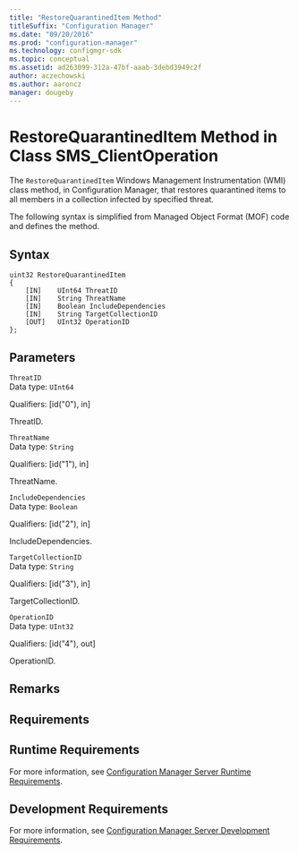 ```yaml
---
title: "RestoreQuarantinedItem Method"
titleSuffix: "Configuration Manager"
ms.date: "09/20/2016"
ms.prod: "configuration-manager"
ms.technology: configmgr-sdk
ms.topic: conceptual
ms.assetid: ad263099-312a-47bf-aaab-3debd3949c2f
author: aczechowski
ms.author: aaroncz
manager: dougeby
---
```

# RestoreQuarantinedItem Method in Class SMS_ClientOperation
The `RestoreQuarantinedItem` Windows Management Instrumentation (WMI) class method, in Configuration Manager, that restores quarantined items to all members in a collection infected by specified threat.   

 The following syntax is simplified from Managed Object Format (MOF) code and defines the method.  

## Syntax  

```  
uint32 RestoreQuarantinedItem   
{  
    [IN]    UInt64 ThreatID  
    [IN]    String ThreatName  
    [IN]    Boolean IncludeDependencies  
    [IN]    String TargetCollectionID  
    [OUT]   UInt32 OperationID  
};  
```  

## Parameters  
 `ThreatID`  
 Data type: `UInt64`  

 Qualifiers: [id("0"), in]  

 ThreatID.    

 `ThreatName`  
 Data type: `String`  

 Qualifiers: [id("1"), in]  

 ThreatName.    

 `IncludeDependencies`  
 Data type: `Boolean`  

 Qualifiers: [id("2"), in]  

 IncludeDependencies.    

 `TargetCollectionID`  
 Data type: `String`  

 Qualifiers: [id("3"), in]  

 TargetCollectionID.    

 `OperationID`  
 Data type: `UInt32`  

 Qualifiers: [id("4"), out]  

 OperationID.    

## Remarks  

## Requirements  

## Runtime Requirements  
 For more information, see [Configuration Manager Server Runtime Requirements](../../../develop/core/reqs/server-runtime-requirements.md).  

## Development Requirements  
 For more information, see [Configuration Manager Server Development Requirements](../../../develop/core/reqs/server-development-requirements.md).
